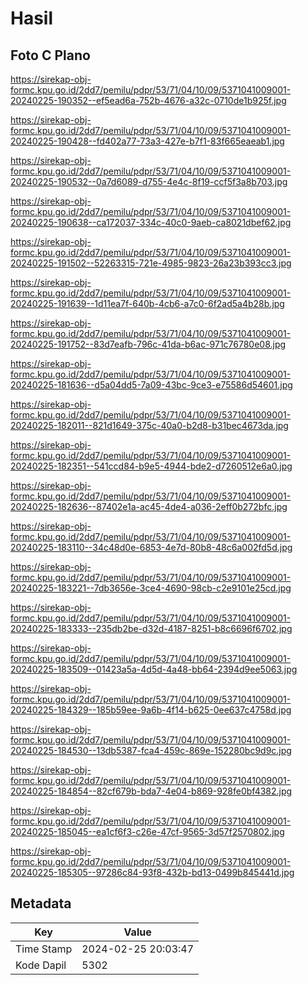 # Hasil

## Foto C Plano

https://sirekap-obj-formc.kpu.go.id/2dd7/pemilu/pdpr/53/71/04/10/09/5371041009001-20240225-190352--ef5ead6a-752b-4676-a32c-0710de1b925f.jpg

https://sirekap-obj-formc.kpu.go.id/2dd7/pemilu/pdpr/53/71/04/10/09/5371041009001-20240225-190428--fd402a77-73a3-427e-b7f1-83f665eaeab1.jpg

https://sirekap-obj-formc.kpu.go.id/2dd7/pemilu/pdpr/53/71/04/10/09/5371041009001-20240225-190532--0a7d6089-d755-4e4c-8f19-ccf5f3a8b703.jpg

https://sirekap-obj-formc.kpu.go.id/2dd7/pemilu/pdpr/53/71/04/10/09/5371041009001-20240225-190638--ca172037-334c-40c0-9aeb-ca8021dbef62.jpg

https://sirekap-obj-formc.kpu.go.id/2dd7/pemilu/pdpr/53/71/04/10/09/5371041009001-20240225-191502--52263315-721e-4985-9823-26a23b393cc3.jpg

https://sirekap-obj-formc.kpu.go.id/2dd7/pemilu/pdpr/53/71/04/10/09/5371041009001-20240225-191639--1d11ea7f-640b-4cb6-a7c0-6f2ad5a4b28b.jpg

https://sirekap-obj-formc.kpu.go.id/2dd7/pemilu/pdpr/53/71/04/10/09/5371041009001-20240225-191752--83d7eafb-796c-41da-b6ac-971c76780e08.jpg

https://sirekap-obj-formc.kpu.go.id/2dd7/pemilu/pdpr/53/71/04/10/09/5371041009001-20240225-181636--d5a04dd5-7a09-43bc-9ce3-e75586d54601.jpg

https://sirekap-obj-formc.kpu.go.id/2dd7/pemilu/pdpr/53/71/04/10/09/5371041009001-20240225-182011--821d1649-375c-40a0-b2d8-b31bec4673da.jpg

https://sirekap-obj-formc.kpu.go.id/2dd7/pemilu/pdpr/53/71/04/10/09/5371041009001-20240225-182351--541ccd84-b9e5-4944-bde2-d7260512e6a0.jpg

https://sirekap-obj-formc.kpu.go.id/2dd7/pemilu/pdpr/53/71/04/10/09/5371041009001-20240225-182636--87402e1a-ac45-4de4-a036-2eff0b272bfc.jpg

https://sirekap-obj-formc.kpu.go.id/2dd7/pemilu/pdpr/53/71/04/10/09/5371041009001-20240225-183110--34c48d0e-6853-4e7d-80b8-48c6a002fd5d.jpg

https://sirekap-obj-formc.kpu.go.id/2dd7/pemilu/pdpr/53/71/04/10/09/5371041009001-20240225-183221--7db3656e-3ce4-4690-98cb-c2e9101e25cd.jpg

https://sirekap-obj-formc.kpu.go.id/2dd7/pemilu/pdpr/53/71/04/10/09/5371041009001-20240225-183333--235db2be-d32d-4187-8251-b8c6696f6702.jpg

https://sirekap-obj-formc.kpu.go.id/2dd7/pemilu/pdpr/53/71/04/10/09/5371041009001-20240225-183509--01423a5a-4d5d-4a48-bb64-2394d9ee5063.jpg

https://sirekap-obj-formc.kpu.go.id/2dd7/pemilu/pdpr/53/71/04/10/09/5371041009001-20240225-184329--185b59ee-9a6b-4f14-b625-0ee637c4758d.jpg

https://sirekap-obj-formc.kpu.go.id/2dd7/pemilu/pdpr/53/71/04/10/09/5371041009001-20240225-184530--13db5387-fca4-459c-869e-152280bc9d9c.jpg

https://sirekap-obj-formc.kpu.go.id/2dd7/pemilu/pdpr/53/71/04/10/09/5371041009001-20240225-184854--82cf679b-bda7-4e04-b869-928fe0bf4382.jpg

https://sirekap-obj-formc.kpu.go.id/2dd7/pemilu/pdpr/53/71/04/10/09/5371041009001-20240225-185045--ea1cf6f3-c26e-47cf-9565-3d57f2570802.jpg

https://sirekap-obj-formc.kpu.go.id/2dd7/pemilu/pdpr/53/71/04/10/09/5371041009001-20240225-185305--97286c84-93f8-432b-bd13-0499b845441d.jpg


## Metadata

| Key        | Value               |
| ---------- | ------------------- |
| Time Stamp | 2024-02-25 20:03:47 |
| Kode Dapil | 5302                |



